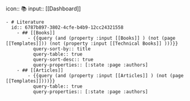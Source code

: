 icon:: 📚
input:: [[Dashboard]]

	- # Literature
	  id:: 6787b897-3802-4cfe-b4b9-12cc24321558
		- ## [[Books]]
			- {{query (and (property :input [[Books]] ) (not (page [[Templates]])) (not (property :input [[Technical Books]] )))}}
			  query-sort-by:: title
			  query-table:: true
			  query-sort-desc:: true
			  query-properties:: [:state :page :authors]
		- ## [[Articles]]
			- {{query (and (property :input [[Articles]] ) (not (page [[Templates]])))}}
			  query-table:: true
			  query-properties:: [:state :page :authors]
